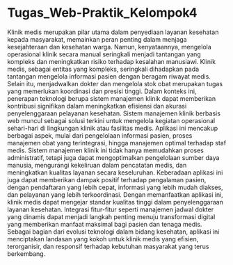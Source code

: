 # Tugas_Web-Praktik_Kelompok4
Klinik medis merupakan pilar utama dalam penyediaan layanan kesehatan kepada masyarakat, memainkan peran penting dalam menjaga kesejahteraan dan kesehatan warga. Namun, kenyataannya, mengelola operasional klinik secara manual seringkali menjadi tantangan yang kompleks dan meningkatkan risiko terhadap kesalahan manusiawi. 
Klinik medis, sebagai entitas yang kompleks, seringkali dihadapkan pada tantangan mengelola informasi pasien dengan beragam riwayat medis. Selain itu, menjadwalkan dokter dan mengelola stok obat merupakan tugas yang memerlukan koordinasi dan presisi tinggi. Dalam konteks ini, penerapan teknologi berupa sistem manajemen klinik dapat memberikan kontribusi signifikan dalam meningkatkan efisiensi dan akurasi penyelenggaraan pelayanan kesehatan.
Sistem manajemen klinik berbasis web muncul sebagai solusi terkini untuk mengelola kegiatan operasional sehari-hari di lingkungan klinik atau fasilitas medis. Aplikasi ini mencakup berbagai aspek, mulai dari pengelolaan informasi pasien, proses manajemen obat yang terintegrasi, hingga manajemen optimal terhadap staf medis.
Sistem manajemen klinik ini tidak hanya memudahkan proses administratif, tetapi juga dapat mengoptimalkan pengelolaan sumber daya manusia, mengurangi kekeliruan dalam pencatatan medis, dan meningkatkan kualitas layanan secara keseluruhan. Keberadaan aplikasi ini juga dapat memberikan dampak positif terhadap pengalaman pasien, dengan pendaftaran yang lebih cepat, informasi yang lebih mudah diakses, dan pelayanan yang lebih terkoordinasi.
Dengan memanfaatkan aplikasi ini, klinik medis dapat mengejar standar kualitas tinggi dalam penyelenggaraan layanan kesehatan. Integrasi fitur-fitur seperti manajemen jadwal dokter yang dinamis dapat menjadi langkah penting menuju transformasi digital yang memberikan manfaat maksimal bagi pasien dan tenaga medis. Sebagai bagian dari evolusi teknologi dalam bidang kesehatan, aplikasi ini menciptakan landasan yang kokoh untuk klinik medis yang efisien, terorganisir, dan responsif terhadap kebutuhan masyarakat yang terus berkembang.
